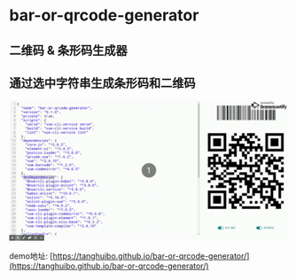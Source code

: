 # bar-or-qrcode-generator

## 二维码 & 条形码生成器

## 通过选中字符串生成条形码和二维码

![演示图片](screenshots/demo.gif)

demo地址: [https://tanghuibo.github.io/bar-or-qrcode-generator/](https://tanghuibo.github.io/bar-or-qrcode-generator/)


